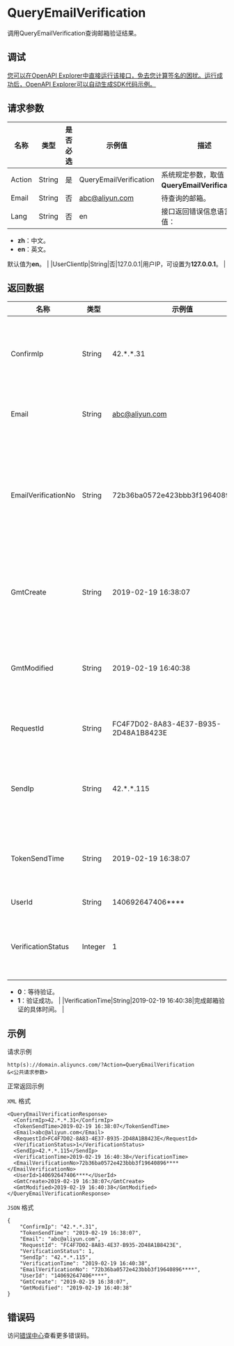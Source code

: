 # QueryEmailVerification

调用QueryEmailVerification查询邮箱验证结果。

## 调试

[您可以在OpenAPI Explorer中直接运行该接口，免去您计算签名的困扰。运行成功后，OpenAPI Explorer可以自动生成SDK代码示例。](https://api.aliyun.com/#product=Domain&api=QueryEmailVerification&type=RPC&version=2018-01-29)

## 请求参数

|名称|类型|是否必选|示例值|描述|
|--|--|----|---|--|
|Action|String|是|QueryEmailVerification|系统规定参数，取值：**QueryEmailVerification**。 |
|Email|String|否|abc@aliyun.com|待查询的邮箱。 |
|Lang|String|否|en|接口返回错误信息语言。取值：

 -   **zh**：中文。
-   **en**：英文。

 默认值为**en**。 |
|UserClientIp|String|否|127.0.0.1|用户IP，可设置为**127.0.0.1**。 |

## 返回数据

|名称|类型|示例值|描述|
|--|--|---|--|
|ConfirmIp|String|42.\*.\*.31|完成邮箱验证的电脑IP地址。 |
|Email|String|abc@aliyun.com|查询到的邮箱。 |
|EmailVerificationNo|String|72b36ba0572e423bbb3f19640896\*\*\*\*|邮箱验证编号（默认为系统自动生成的流水号）。 |
|GmtCreate|String|2019-02-19 16:38:07|数据库记录的邮箱创建时间。 |
|GmtModified|String|2019-02-19 16:40:38|数据库记录的邮箱更新时间。 |
|RequestId|String|FC4F7D02-8A83-4E37-B935-2D48A1B8423E|唯一请求识别码。 |
|SendIp|String|42.\*.\*.115|用户发起邮件验证的IP地址。 |
|TokenSendTime|String|2019-02-19 16:38:07|邮箱验证Token的发送时间。 |
|UserId|String|140692647406\*\*\*\*|用户ID。 |
|VerificationStatus|Integer|1|邮箱验证状态。取值：

 -   **0**：等待验证。
-   **1**：验证成功。 |
|VerificationTime|String|2019-02-19 16:40:38|完成邮箱验证的具体时间。 |

## 示例

请求示例

```
http(s)://domain.aliyuncs.com/?Action=QueryEmailVerification
&<公共请求参数>
```

正常返回示例

`XML` 格式

```
<QueryEmailVerificationResponse>
  <ConfirmIp>42.*.*.31</ConfirmIp>
  <TokenSendTime>2019-02-19 16:38:07</TokenSendTime>
  <Email>abc@aliyun.com</Email>
  <RequestId>FC4F7D02-8A83-4E37-B935-2D48A1B8423E</RequestId>
  <VerificationStatus>1</VerificationStatus>
  <SendIp>42.*.*.115</SendIp>
  <VerificationTime>2019-02-19 16:40:38</VerificationTime>
  <EmailVerificationNo>72b36ba0572e423bbb3f19640896****</EmailVerificationNo>
  <UserId>140692647406****</UserId>
  <GmtCreate>2019-02-19 16:38:07</GmtCreate>
  <GmtModified>2019-02-19 16:40:38</GmtModified>
</QueryEmailVerificationResponse>
```

`JSON` 格式

```
{
	"ConfirmIp": "42.*.*.31",
	"TokenSendTime": "2019-02-19 16:38:07",
	"Email": "abc@aliyun.com",
	"RequestId": "FC4F7D02-8A83-4E37-B935-2D48A1B8423E",
	"VerificationStatus": 1,
	"SendIp": "42.*.*.115",
	"VerificationTime": "2019-02-19 16:40:38",
	"EmailVerificationNo": "72b36ba0572e423bbb3f19640896****",
	"UserId": "140692647406****",
	"GmtCreate": "2019-02-19 16:38:07",
	"GmtModified": "2019-02-19 16:40:38"
}
```

## 错误码

访问[错误中心](https://error-center.aliyun.com/status/product/Domain)查看更多错误码。

